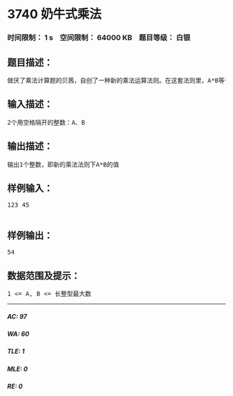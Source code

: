 # 3740 奶牛式乘法   
### 时间限制： 1 s&nbsp;&nbsp;&nbsp;&nbsp;空间限制： 64000 KB&nbsp;&nbsp;&nbsp;&nbsp;题目等级： 白银  
## 题目描述：  

<pre>
做厌了乘法计算题的贝茜，自创了一种新的乘法运算法则。在这套法则里，A*B等于一个取自A、一个取自B的所有数字对的乘积的和。比方说，123*45等于1*4 + 1*5 + 2*4 + 2*5 + 3*4 + 3*5 = 54。对于2个给定的数A、B (1 <= A, B <= 长整型最大数)，你的任务是，用新的乘法法则计算A*B的值。
</pre>
  
  
## 输入描述：  

<pre>
2个用空格隔开的整数：A、B
</pre>
  
  
## 输出描述：  

<pre>
输出1个整数，即新的乘法法则下A*B的值
</pre>
  
  
## 样例输入：  

<pre>
123 45  

</pre>
  
  
## 样例输出：  

<pre>
54
</pre>
  
  
## 数据范围及提示：  

<pre>
1 <= A, B <= 长整型最大数
</pre>
  
  
***  

##### AC: 97  
##### WA: 60  
##### TLE: 1  
##### MLE: 0  
##### RE: 0  
